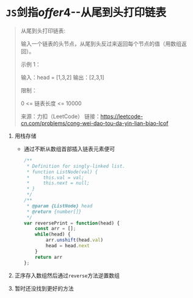 # `JS`剑指*offer*4--从尾到头打印链表

>从尾到头打印链表:
>
>输入一个链表的头节点，从尾到头反过来返回每个节点的值（用数组返回）。
>
>示例 1：
>
>输入：head = [1,3,2]
>输出：[2,3,1]
>
>
>限制：
>
>0 <= 链表长度 <= 10000
>
>来源：力扣（LeetCode）
>链接：https://leetcode-cn.com/problems/cong-wei-dao-tou-da-yin-lian-biao-lcof

1. 用栈存储

   - 通过不断从数组首部插入链表元素便可

     ```js
     /**
      * Definition for singly-linked list.
      * function ListNode(val) {
      *     this.val = val;
      *     this.next = null;
      * }
      */
     /**
      * @param {ListNode} head
      * @return {number[]}
      */
     var reversePrint = function(head) {
         const arr = [];
         while(head) {
             arr.unshift(head.val)
             head = head.next
         }
         return arr
     };
     ```

2. 正序存入数组然后通过`reverse`方法逆置数组

3. 暂时还没找到更好的方法